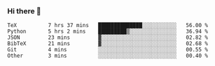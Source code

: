 ### Hi there 👋

<!--START_SECTION:waka-->

```text
TeX          7 hrs 37 mins   ██████████████░░░░░░░░░░░   56.00 %
Python       5 hrs 2 mins    █████████▒░░░░░░░░░░░░░░░   36.94 %
JSON         23 mins         ▓░░░░░░░░░░░░░░░░░░░░░░░░   02.82 %
BibTeX       21 mins         ▓░░░░░░░░░░░░░░░░░░░░░░░░   02.68 %
Git          4 mins          ░░░░░░░░░░░░░░░░░░░░░░░░░   00.55 %
Other        3 mins          ░░░░░░░░░░░░░░░░░░░░░░░░░   00.40 %
```

<!--END_SECTION:waka-->
